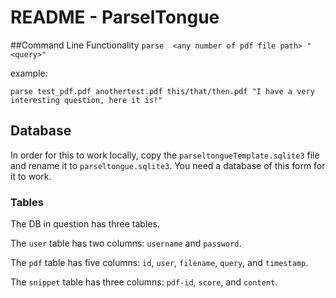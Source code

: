 # README - ParselTongue
##Command Line Functionality
`parse  <any number of pdf file path> "<query>"`

example:

`parse test_pdf.pdf anothertest.pdf this/that/then.pdf "I have a very interesting question, here it is!"`

## Database
In order for this to work locally, copy the `parseltongueTemplate.sqlite3` file and rename it to `parseltongue.sqlite3`. You need a database of this form for it to work.

### Tables
The DB in question has three tables.

The `user` table has two columns: `username` and `password`.

The `pdf` table has five columns: `id`, `user`, `filename`, `query`, and `timestamp`.

The `snippet` table has three columns: `pdf-id`, `score`, and `content`.